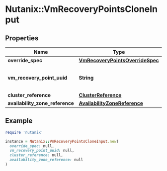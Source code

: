 # Nutanix::VmRecoveryPointsCloneInput

## Properties

| Name | Type | Description | Notes |
| ---- | ---- | ----------- | ----- |
| **override_spec** | [**VmRecoveryPointsOverrideSpec**](VmRecoveryPointsOverrideSpec.md) |  | [optional] |
| **vm_recovery_point_uuid** | **String** | UUID of the new vm_recovery_point that will be created.  | [optional] |
| **cluster_reference** | [**ClusterReference**](ClusterReference.md) |  | [optional] |
| **availability_zone_reference** | [**AvailabilityZoneReference**](AvailabilityZoneReference.md) |  |  |

## Example

```ruby
require 'nutanix'

instance = Nutanix::VmRecoveryPointsCloneInput.new(
  override_spec: null,
  vm_recovery_point_uuid: null,
  cluster_reference: null,
  availability_zone_reference: null
)
```

